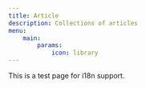 ```yaml
---
title: Article
description: Collections of articles
menu:
    main: 
        params:
            icon: library
---
```

This is a test page for i18n support.